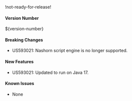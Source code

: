!not-ready-for-release!

#### Version Number
${version-number}

#### Breaking Changes
- US593021: Nashorn script engine is no longer supported.

#### New Features
- US593021: Updated to run on Java 17.

#### Known Issues
- None
